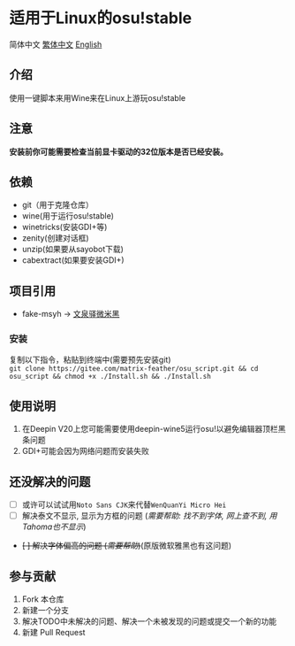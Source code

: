 # 适用于Linux的osu!stable
简体中文 [繁体中文](/Chinese_Traditional.md) [English](/English.md)

## 介绍
使用一键脚本来用Wine来在Linux上游玩osu!stable

## 注意
**安装前你可能需要检查当前显卡驱动的32位版本是否已经安装。**

## 依赖
* git（用于克隆仓库）
* wine(用于运行osu!stable)
* winetricks(安装GDI+等)
* zenity(创建对话框)
* unzip(如果要从sayobot下载)
* cabextract(如果要安装GDI+)

## 项目引用
* fake-msyh -> [文泉驿微米黑](https://sourceforge.net/projects/wqy/)

### 安装

复制以下指令，粘贴到终端中(需要预先安装git)\
`git clone https://gitee.com/matrix-feather/osu_script.git && cd osu_script && chmod +x ./Install.sh && ./Install.sh`

## 使用说明

1.  在Deepin V20上您可能需要使用deepin-wine5运行osu!以避免编辑器顶栏黑条问题 
2.  GDI+可能会因为网络问题而安装失败

## 还没解决的问题
- [ ] 或许可以试试用`Noto Sans CJK`来代替`WenQuanYi Micro Hei`
- [ ] 解决泰文不显示, 显示为方框的问题 (*需要帮助: 找不到字体, 网上查不到, 用Tahoma也不显示*)
- ~~[ ] 解决字体偏高的问题 (*需要帮助*)~~(原版微软雅黑也有这问题)

## 参与贡献

1.  Fork 本仓库
2.  新建一个分支
3.  解决TODO中未解决的问题、解决一个未被发现的问题或提交一个新的功能
4.  新建 Pull Request
